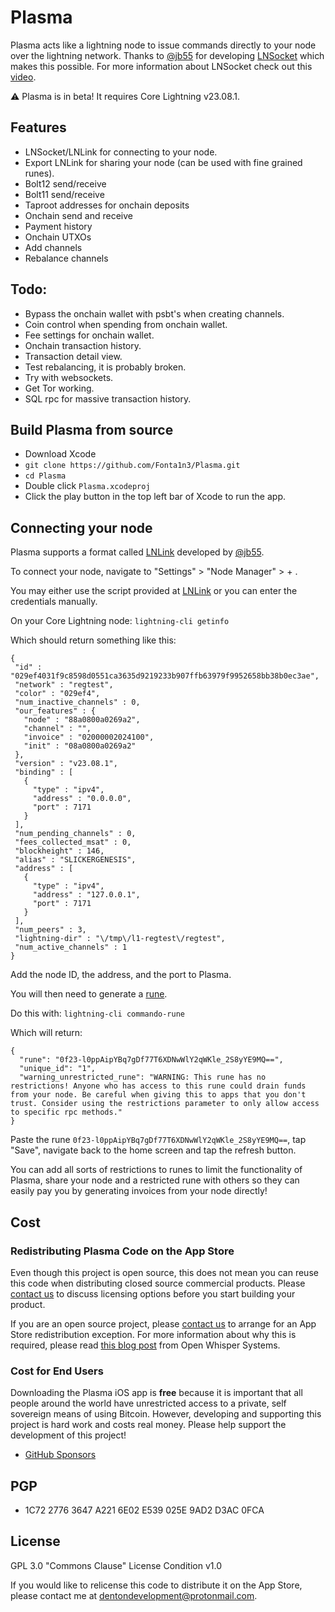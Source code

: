 
# Plasma

Plasma acts like a lightning node to issue commands directly to your node over the lightning network. Thanks to [@jb55](https://github.com/jb55)
for developing [LNSocket](https://github.com/jb55/lnsocket) which makes this possible. For more information about LNSocket check out this [video](https://www.youtube.com/watch?v=LZLRCPNn7vA).

⚠️ Plasma is in beta! It requires Core Lightning v23.08.1.

## Features
- LNSocket/LNLink for connecting to your node.
- Export LNLink for sharing your node (can be used with fine grained runes).
- Bolt12 send/receive
- Bolt11 send/receive
- Taproot addresses for onchain deposits
- Onchain send and receive
- Payment history
- Onchain UTXOs
- Add channels
- Rebalance channels

## Todo:
- Bypass the onchain wallet with psbt's when creating channels.
- Coin control when spending from onchain wallet.
- Fee settings for onchain wallet.
- Onchain transaction history.
- Transaction detail view.
- Test rebalancing, it is probably broken.
- Try with websockets.
- Get Tor working.
- SQL rpc for massive transaction history.


## Build Plasma from source
* Download Xcode
* `git clone https://github.com/Fonta1n3/Plasma.git`
* `cd Plasma`
* Double click `Plasma.xcodeproj`
* Click the play button in the top left bar of Xcode to run the app.


## Connecting your node
Plasma supports a format called [LNLink](https://lnlink.app/qr/) developed by [@jb55](https://github.com/jb55).

To connect your node, navigate to "Settings" > "Node Manager" > + .

You may either use the script provided at [LNLink](https://lnlink.app/qr/) or you can enter the credentials manually.

On your Core Lightning node:
`lightning-cli getinfo`
 
 Which should return something like this:
 ```
 {
  "id" : "029ef4031f9c8598d0551ca3635d9219233b907ffb63979f9952658bb38b0ec3ae",
  "network" : "regtest",
  "color" : "029ef4",
  "num_inactive_channels" : 0,
  "our_features" : {
    "node" : "88a0800a0269a2",
    "channel" : "",
    "invoice" : "02000002024100",
    "init" : "08a0800a0269a2"
  },
  "version" : "v23.08.1",
  "binding" : [
    {
      "type" : "ipv4",
      "address" : "0.0.0.0",
      "port" : 7171
    }
  ],
  "num_pending_channels" : 0,
  "fees_collected_msat" : 0,
  "blockheight" : 146,
  "alias" : "SLICKERGENESIS",
  "address" : [
    {
      "type" : "ipv4",
      "address" : "127.0.0.1",
      "port" : 7171
    }
  ],
  "num_peers" : 3,
  "lightning-dir" : "\/tmp\/l1-regtest\/regtest",
  "num_active_channels" : 1
}
 ```
 
 Add the node ID, the address, and the port to Plasma.
 
 You will then need to generate a [rune](https://docs.corelightning.org/reference/lightning-commando-rune).
 
 Do this with:
 `lightning-cli commando-rune`
 
 Which will return:
 ```
 {
   "rune": "0f23-l0ppAipYBq7gDf77T6XDNwWlY2qWKle_2S8yYE9MQ==",
   "unique_id": "1",
   "warning_unrestricted_rune": "WARNING: This rune has no restrictions! Anyone who has access to this rune could drain funds from your node. Be careful when giving this to apps that you don't trust. Consider using the restrictions parameter to only allow access to specific rpc methods."
}
 ```
 
Paste the rune `0f23-l0ppAipYBq7gDf77T6XDNwWlY2qWKle_2S8yYE9MQ==`, tap "Save", navigate back to the home screen and tap the refresh button.
 
You can add all sorts of restrictions to runes to limit the functionality of Plasma, share your node and a restricted 
rune with others so they can easily pay you by generating invoices from your node directly!


## Cost

### Redistributing Plasma Code on the App Store

Even though this project is open source, this does not mean you can reuse this code when distributing closed source commercial products. Please [contact us](mailto:dentondevelopment@protonmail.com) to discuss licensing options before you start building your product.

If you are an open source project, please [contact us](mailto:dentondevelopment@protonmail.com) to arrange for an App Store redistribution exception. For more information about why this is required, please read [this blog post](https://whispersystems.org/blog/license-update/) from Open Whisper Systems.


### Cost for End Users

Downloading the Plasma iOS app is **free** because it is important that all people around the world have unrestricted access to a private, self sovereign means of using Bitcoin.
However, developing and supporting this project is hard work and costs real money. Please help support the development of this project!

* [GitHub Sponsors](https://github.com/sponsors/fonta1n3)


## PGP

* 1C72 2776 3647 A221 6E02 E539 025E 9AD2 D3AC 0FCA


## License

GPL 3.0
"Commons Clause" License Condition v1.0

If you would like to relicense this code to distribute it on the App Store,
please contact me at [dentondevelopment@protonmail.com](mailto:dentondevelopment@protonmail.com).



